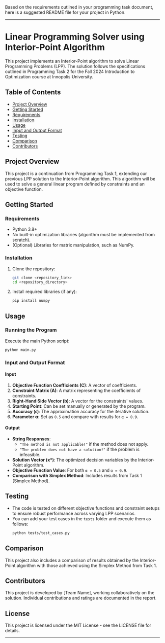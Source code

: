 Based on the requirements outlined in your programming task document, here is a suggested README file for your project in Python.

---

# Linear Programming Solver using Interior-Point Algorithm

This project implements an Interior-Point algorithm to solve Linear Programming Problems (LPP). The solution follows the specifications outlined in Programming Task 2 for the Fall 2024 Introduction to Optimization course at Innopolis University.

## Table of Contents
- [Project Overview](#project-overview)
- [Getting Started](#getting-started)
- [Requirements](#requirements)
- [Installation](#installation)
- [Usage](#usage)
- [Input and Output Format](#input-and-output-format)
- [Testing](#testing)
- [Comparison](#comparison)
- [Contributors](#contributors)

## Project Overview
This project is a continuation from Programming Task 1, extending our previous LPP solution to the Interior-Point algorithm. This algorithm will be used to solve a general linear program defined by constraints and an objective function.

## Getting Started

### Requirements
- Python 3.8+
- No built-in optimization libraries (algorithm must be implemented from scratch).
- (Optional) Libraries for matrix manipulation, such as NumPy.

### Installation
1. Clone the repository:
   ```bash
   git clone <repository_link>
   cd <repository_directory>
   ```
2. Install required libraries (if any):
   ```bash
   pip install numpy
   ```

## Usage

### Running the Program
Execute the main Python script:
```bash
python main.py
```

### Input and Output Format

#### Input
1. **Objective Function Coefficients (C)**: A vector of coefficients.
2. **Constraint Matrix (A)**: A matrix representing the coefficients of constraints.
3. **Right-Hand Side Vector (b)**: A vector for the constraints' values.
4. **Starting Point**: Can be set manually or generated by the program.
5. **Accuracy (ϵ)**: The approximation accuracy for the iterative solution.
6. **Parameter α**: Set as `0.5` and compare with results for `α = 0.9`.

#### Output
- **String Responses**:
  - `"The method is not applicable!"` if the method does not apply.
  - `"The problem does not have a solution!"` if the problem is infeasible.
- **Solution Vector (x\*)**: The optimized decision variables by the Interior-Point algorithm.
- **Objective Function Value**: For both `α = 0.5` and `α = 0.9`.
- **Comparison with Simplex Method**: Includes results from Task 1 (Simplex Method).

## Testing
- The code is tested on different objective functions and constraint setups to ensure robust performance across varying LPP scenarios.
- You can add your test cases in the `tests` folder and execute them as follows:
  ```bash
  python tests/test_cases.py
  ```

## Comparison
This project also includes a comparison of results obtained by the Interior-Point algorithm with those achieved using the Simplex Method from Task 1. 

## Contributors
This project is developed by [Team Name], working collaboratively on the solution. Individual contributions and ratings are documented in the report.

## License
This project is licensed under the MIT License - see the LICENSE file for details.

--- 


